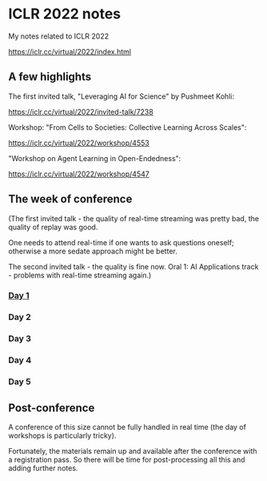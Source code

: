 # ICLR 2022 notes

My notes related to ICLR 2022

https://iclr.cc/virtual/2022/index.html

## A few highlights

The first invited talk, "Leveraging AI for Science" by Pushmeet Kohli:

https://iclr.cc/virtual/2022/invited-talk/7238

Workshop: "From Cells to Societies: Collective Learning Across Scales":

https://iclr.cc/virtual/2022/workshop/4553

"Workshop on Agent Learning in Open-Endedness":

https://iclr.cc/virtual/2022/workshop/4547

## The week of conference

(The first invited talk - the quality of real-time streaming was pretty bad, the quality of replay was good.

One needs to attend real-time if one wants to ask questions oneself; otherwise a more sedate approach might be better.

The second invited talk - the quality is fine now. Oral 1: AI Applications track - problems with real-time streaming again.)

### [Day 1](Day-1.md)

### Day 2

### Day 3

### Day 4

### Day 5

## Post-conference

A conference of this size cannot be fully handled in real time (the day of workshops is particularly tricky).

Fortunately, the materials remain up and available after the conference with a registration pass. So there will be time for
post-processing all this and adding further notes.
